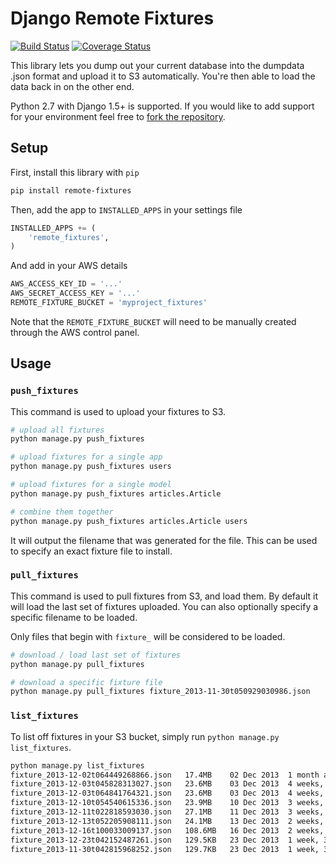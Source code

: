 Django Remote Fixtures
===============

[![Build Status](https://travis-ci.org/gizmag/remote-fixtures.png?branch=master)](https://travis-ci.org/gizmag/remote-fixtures)
[![Coverage Status](https://coveralls.io/repos/gizmag/remote-fixtures/badge.png?branch=master)](https://coveralls.io/r/gizmag/remote-fixtures?branch=master)

This library lets you dump out your current database into the dumpdata .json
format and upload it to S3 automatically. You're then able to load the data back
in on the other end.

Python 2.7 with Django 1.5+ is supported. If you would like to add support for
your environment feel free to
[fork the repository](https://github.com/gizmag/remote-fixtures/fork).

## Setup

First, install this library with `pip`

```bash
pip install remote-fixtures
```

Then, add the app to `INSTALLED_APPS` in your settings file

```python
INSTALLED_APPS += (
    'remote_fixtures',
)
```

And add in your AWS details

```python
AWS_ACCESS_KEY_ID = '...'
AWS_SECRET_ACCESS_KEY = '...'
REMOTE_FIXTURE_BUCKET = 'myproject_fixtures'
```

Note that the `REMOTE_FIXTURE_BUCKET` will need to be manually created through
the AWS control panel.

## Usage

### `push_fixtures`

This command is used to upload your fixtures to S3.

```bash
# upload all fixtures
python manage.py push_fixtures

# upload fixtures for a single app
python manage.py push_fixtures users

# upload fixtures for a single model
python manage.py push_fixtures articles.Article

# combine them together
python manage.py push_fixtures articles.Article users
```

It will output the filename that was generated for the file. This can be used to
specify an exact fixture file to install.

### `pull_fixtures`

This command is used to pull fixtures from S3, and load them. By default it
will load the last set of fixtures uploaded. You can also optionally specify a
specific filename to be loaded.

Only files that begin with `fixture_` will be considered to be loaded.

```bash
# download / load last set of fixtures
python manage.py pull_fixtures

# download a specific fixture file
python manage.py pull_fixtures fixture_2013-11-30t050929030986.json
```

### `list_fixtures`

To list off fixtures in your S3 bucket, simply run
`python manage.py list_fixtures`.

```bash
python manage.py list_fixtures
fixture_2013-12-02t064449268866.json   17.4MB    02 Dec 2013  1 month ago
fixture_2013-12-03t045828313027.json   23.6MB    03 Dec 2013  4 weeks, 1 day ago
fixture_2013-12-03t064841764321.json   23.6MB    03 Dec 2013  4 weeks, 1 day ago
fixture_2013-12-10t054540615336.json   23.9MB    10 Dec 2013  3 weeks, 1 day ago
fixture_2013-12-11t022818593030.json   27.1MB    11 Dec 2013  3 weeks, 1 day ago
fixture_2013-12-13t052205908111.json   24.1MB    13 Dec 2013  2 weeks, 5 days ago
fixture_2013-12-16t100033009137.json   108.6MB   16 Dec 2013  2 weeks, 2 days ago
fixture_2013-12-23t042152487261.json   129.5KB   23 Dec 2013  1 week, 3 days ago
fixture_2013-11-30t042815968252.json   129.7KB   23 Dec 2013  1 week, 3 days ago
```
